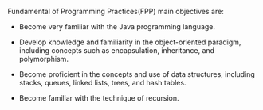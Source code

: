 Fundamental of Programming Practices(FPP) main objectives are:

* Become very familiar with the Java programming language.
 
* Develop knowledge and familiarity in the object-oriented paradigm, including concepts such as encapsulation, inheritance, and polymorphism.

* Become proficient in the concepts and use of data structures, including stacks, queues, linked lists, trees, and hash tables.

* Become familiar with the technique of recursion.
